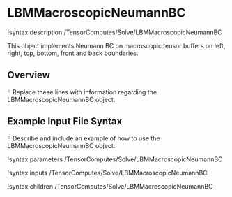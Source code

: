 # LBMMacroscopicNeumannBC

!syntax description /TensorComputes/Solve/LBMMacroscopicNeumannBC

This object implements Neumann BC on macroscopic tensor buffers on left, right, top, bottom, front and back boundaries.

## Overview

!! Replace these lines with information regarding the LBMMacroscopicNeumannBC object.

## Example Input File Syntax

!! Describe and include an example of how to use the LBMMacroscopicNeumannBC object.

!syntax parameters /TensorComputes/Solve/LBMMacroscopicNeumannBC

!syntax inputs /TensorComputes/Solve/LBMMacroscopicNeumannBC

!syntax children /TensorComputes/Solve/LBMMacroscopicNeumannBC
